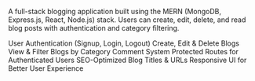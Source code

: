 A full-stack blogging application built using the MERN (MongoDB, Express.js, React, Node.js) stack.
Users can create, edit, delete, and read blog posts with authentication and category filtering.

User Authentication (Signup, Login, Logout)
Create, Edit & Delete Blogs
View & Filter Blogs by Category
Comment System
Protected Routes for Authenticated Users
SEO-Optimized Blog Titles & URLs
Responsive UI for Better User Experience
